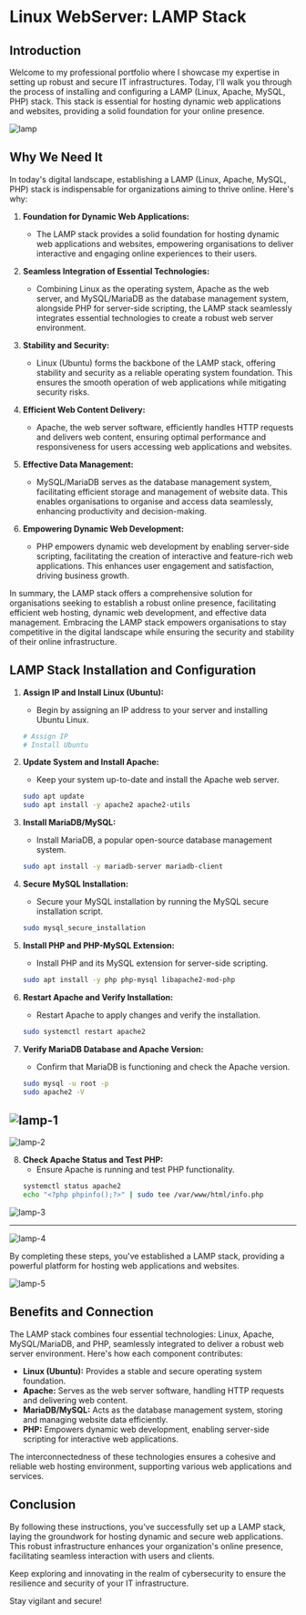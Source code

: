 # Linux WebServer: LAMP Stack


## Introduction

Welcome to my professional portfolio where I showcase my expertise in setting up robust and secure IT infrastructures. Today, I'll walk you through the process of installing and configuring a LAMP (Linux, Apache, MySQL, PHP) stack. This stack is essential for hosting dynamic web applications and websites, providing a solid foundation for your online presence.

![lamp](https://github.com/rasheedjimoh/lamp/assets/157264080/a02c50a3-cf4b-4bf7-8b5c-2094240fb7d1)

## Why We Need It

In today's digital landscape, establishing a LAMP (Linux, Apache, MySQL, PHP) stack is indispensable for organizations aiming to thrive online. Here's why:

1. **Foundation for Dynamic Web Applications:**
   - The LAMP stack provides a solid foundation for hosting dynamic web applications and websites, empowering organisations to deliver interactive and engaging online experiences to their users.

2. **Seamless Integration of Essential Technologies:**
   - Combining Linux as the operating system, Apache as the web server, and MySQL/MariaDB as the database management system, alongside PHP for server-side scripting, the LAMP stack seamlessly integrates essential technologies to create a robust web server environment.

3. **Stability and Security:**
   - Linux (Ubuntu) forms the backbone of the LAMP stack, offering stability and security as a reliable operating system foundation. This ensures the smooth operation of web applications while mitigating security risks.

4. **Efficient Web Content Delivery:**
   - Apache, the web server software, efficiently handles HTTP requests and delivers web content, ensuring optimal performance and responsiveness for users accessing web applications and websites.

5. **Effective Data Management:**
   - MySQL/MariaDB serves as the database management system, facilitating efficient storage and management of website data. This enables organisations to organise and access data seamlessly, enhancing productivity and decision-making.

6. **Empowering Dynamic Web Development:**
   - PHP empowers dynamic web development by enabling server-side scripting, facilitating the creation of interactive and feature-rich web applications. This enhances user engagement and satisfaction, driving business growth.

In summary, the LAMP stack offers a comprehensive solution for organisations seeking to establish a robust online presence, facilitating efficient web hosting, dynamic web development, and effective data management. Embracing the LAMP stack empowers organisations to stay competitive in the digital landscape while ensuring the security and stability of their online infrastructure.

## LAMP Stack Installation and Configuration

1. **Assign IP and Install Linux (Ubuntu):**
   - Begin by assigning an IP address to your server and installing Ubuntu Linux.
   ```bash
   # Assign IP
   # Install Ubuntu
   ```

2. **Update System and Install Apache:**
   - Keep your system up-to-date and install the Apache web server.
   ```bash
   sudo apt update
   sudo apt install -y apache2 apache2-utils
   ```

3. **Install MariaDB/MySQL:**
   - Install MariaDB, a popular open-source database management system.
   ```bash
   sudo apt install -y mariadb-server mariadb-client
   ```

4. **Secure MySQL Installation:**
   - Secure your MySQL installation by running the MySQL secure installation script.
   ```bash
   sudo mysql_secure_installation
   ```

5. **Install PHP and PHP-MySQL Extension:**
   - Install PHP and its MySQL extension for server-side scripting.
   ```bash
   sudo apt install -y php php-mysql libapache2-mod-php
   ```

6. **Restart Apache and Verify Installation:**
   - Restart Apache to apply changes and verify the installation.
   ```bash
   sudo systemctl restart apache2
   ```

7. **Verify MariaDB Database and Apache Version:**
   - Confirm that MariaDB is functioning and check the Apache version.
   ```bash
   sudo mysql -u root -p
   sudo apache2 -V
   ```
![lamp-1](https://github.com/rasheedjimoh/lamp/assets/157264080/5e04db52-e621-4875-83c6-a3643907f220)
---
![lamp-2](https://github.com/rasheedjimoh/lamp/assets/157264080/d7303403-fab3-4deb-ae65-979fdeca8853)


8. **Check Apache Status and Test PHP:**
   - Ensure Apache is running and test PHP functionality.
   ```bash
   systemctl status apache2
   echo "<?php phpinfo();?>" | sudo tee /var/www/html/info.php
   ```
![lamp-3](https://github.com/rasheedjimoh/lamp/assets/157264080/8a1aae09-5a38-4bf7-9f13-d2e66d6192b1)

---

![lamp-4](https://github.com/rasheedjimoh/lamp/assets/157264080/7723d022-ca1d-4a60-ba71-ec735062ae66)

By completing these steps, you've established a LAMP stack, providing a powerful platform for hosting web applications and websites.

![lamp-5](https://github.com/rasheedjimoh/lamp/assets/157264080/d2be45d3-755b-4a12-acc8-0647c0d43570)


## Benefits and Connection

The LAMP stack combines four essential technologies: Linux, Apache, MySQL/MariaDB, and PHP, seamlessly integrated to deliver a robust web server environment. Here's how each component contributes:

- **Linux (Ubuntu):** Provides a stable and secure operating system foundation.
- **Apache:** Serves as the web server software, handling HTTP requests and delivering web content.
- **MariaDB/MySQL:** Acts as the database management system, storing and managing website data efficiently.
- **PHP:** Empowers dynamic web development, enabling server-side scripting for interactive web applications.

The interconnectedness of these technologies ensures a cohesive and reliable web hosting environment, supporting various web applications and services.

## Conclusion

By following these instructions, you've successfully set up a LAMP stack, laying the groundwork for hosting dynamic and secure web applications. This robust infrastructure enhances your organization's online presence, facilitating seamless interaction with users and clients.

Keep exploring and innovating in the realm of cybersecurity to ensure the resilience and security of your IT infrastructure.

Stay vigilant and secure!
